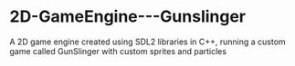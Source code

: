 # 2D-GameEngine---Gunslinger
A 2D game engine created using SDL2 libraries in C++, running a custom game called GunSlinger with custom sprites and particles
